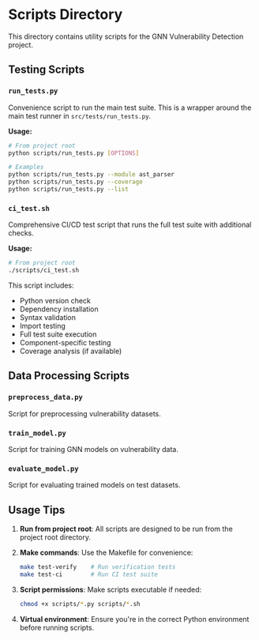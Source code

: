 # Scripts Directory

This directory contains utility scripts for the GNN Vulnerability Detection project.

## Testing Scripts

### `run_tests.py`
Convenience script to run the main test suite. This is a wrapper around the main test runner in `src/tests/run_tests.py`.

**Usage:**
```bash
# From project root
python scripts/run_tests.py [OPTIONS]

# Examples
python scripts/run_tests.py --module ast_parser
python scripts/run_tests.py --coverage
python scripts/run_tests.py --list
```

### `ci_test.sh`
Comprehensive CI/CD test script that runs the full test suite with additional checks.

**Usage:**
```bash
# From project root
./scripts/ci_test.sh
```

This script includes:
- Python version check
- Dependency installation
- Syntax validation
- Import testing
- Full test suite execution
- Component-specific testing
- Coverage analysis (if available)

## Data Processing Scripts

### `preprocess_data.py`
Script for preprocessing vulnerability datasets.

### `train_model.py`
Script for training GNN models on vulnerability data.

### `evaluate_model.py`
Script for evaluating trained models on test datasets.

## Usage Tips

1. **Run from project root**: All scripts are designed to be run from the project root directory.

2. **Make commands**: Use the Makefile for convenience:
   ```bash
   make test-verify    # Run verification tests
   make test-ci        # Run CI test suite
   ```

3. **Script permissions**: Make scripts executable if needed:
   ```bash
   chmod +x scripts/*.py scripts/*.sh
   ```

4. **Virtual environment**: Ensure you're in the correct Python environment before running scripts.
